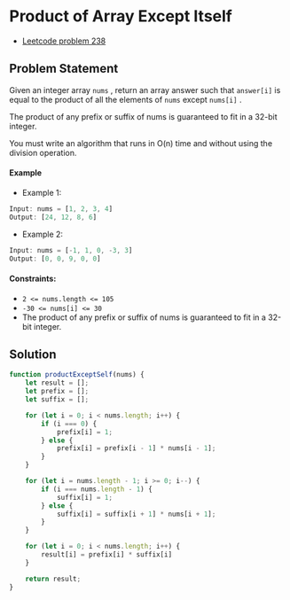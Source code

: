 # Product of Array Except Itself
* [Leetcode problem 238](https://leetcode.com/problems/product-of-array-except-self/description/?envType=study-plan-v2&envId=leetcode-75)

## Problem Statement

Given an integer array `nums` , return an array answer such that `answer[i]` is equal to the product of all the elements of `nums` except `nums[i]` .

The product of any prefix or suffix of nums is guaranteed to fit in a 32-bit integer.

You must write an algorithm that runs in O(n) time and without using the division operation.

#### Example

* Example 1:

```js
Input: nums = [1, 2, 3, 4]
Output: [24, 12, 8, 6]
```

* Example 2:

```js
Input: nums = [-1, 1, 0, -3, 3]
Output: [0, 0, 9, 0, 0]
```

#### Constraints:

* `2 <= nums.length <= 105`
* `-30 <= nums[i] <= 30`
* The product of any prefix or suffix of nums is guaranteed to fit in a 32-bit integer.

## Solution

```js
function productExceptSelf(nums) {
    let result = [];
    let prefix = [];
    let suffix = [];

    for (let i = 0; i < nums.length; i++) {
        if (i === 0) {
            prefix[i] = 1;
        } else {
            prefix[i] = prefix[i - 1] * nums[i - 1];
        }
    }

    for (let i = nums.length - 1; i >= 0; i--) {
        if (i === nums.length - 1) {
            suffix[i] = 1;
        } else {
            suffix[i] = suffix[i + 1] * nums[i + 1];
        }
    }

    for (let i = 0; i < nums.length; i++) {
        result[i] = prefix[i] * suffix[i]
    }

    return result;
}
```
